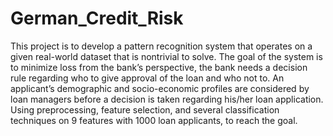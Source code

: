 # German_Credit_Risk
This project is to develop a pattern recognition system that operates on a given real-world dataset that is nontrivial to solve. The goal of the system is to minimize loss from the bank’s perspective, the bank needs a decision rule regarding who to give approval of the loan and who not to. An applicant’s demographic and socio-economic profiles are considered by loan managers before a decision is taken regarding his/her loan application. Using preprocessing, feature selection, and several classification techniques on 9 features with 1000 loan applicants, to reach the goal.  
